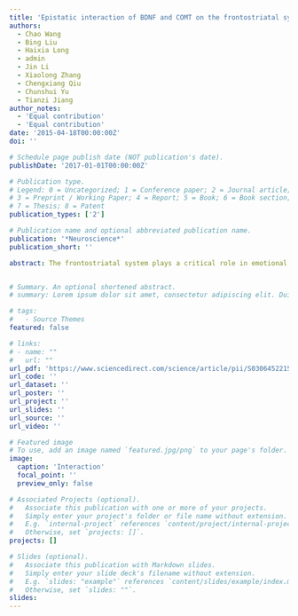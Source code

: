 ```yaml
---
title: 'Epistatic interaction of BDNF and COMT on the frontostriatal system'
authors:
  - Chao Wang
  - Bing Liu
  - Haixia Long
  - admin
  - Jin Li
  - Xiaolong Zhang
  - Chengxiang Qiu
  - Chunshui Yu
  - Tianzi Jiang
author_notes:
  - 'Equal contribution'
  - 'Equal contribution'
date: '2015-04-18T00:00:00Z'
doi: ''

# Schedule page publish date (NOT publication's date).
publishDate: '2017-01-01T00:00:00Z'

# Publication type.
# Legend: 0 = Uncategorized; 1 = Conference paper; 2 = Journal article;
# 3 = Preprint / Working Paper; 4 = Report; 5 = Book; 6 = Book section;
# 7 = Thesis; 8 = Patent
publication_types: ['2']

# Publication name and optional abbreviated publication name.
publication: '*Neuroscience*'
publication_short: ''

abstract: The frontostriatal system plays a critical role in emotional and cognitive control. Brain-derived neurotrophic factor (BDNF) influences the release of dopamine (DA) in the ventral striatum (VST), while catechol-O-methyltransferase (COMT) impacts DA availability in the prefrontal cortex (PFC). Behavioral studies have already shown a genetic interaction of BDNF Val66Met and COMT Val158Met, but the interaction on the DA-related neural circuit has not been previously studied. Here we show, using functional magnetic resonance imaging in a sample of healthy human subjects, that BDNF and COMT epistatically interacted on the functional connectivity between the bilateral VST and the anterior cingulate cortex. Specifically, BDNF Val66Met impacted the VST-PFC functional connectivity in an inverted U-shaped in COMT Met carriers, while COMT Val homozygotes displayed a U-shaped. These data may be helpful elucidating the mechanism of the interaction between BDNF and COMT on the cognitive functions that are based in the frontostriatal system.


# Summary. An optional shortened abstract.
# summary: Lorem ipsum dolor sit amet, consectetur adipiscing elit. Duis posuere tellus ac convallis placerat. Proin tincidunt magna sed ex sollicitudin condimentum.

# tags:
#   - Source Themes
featured: false

# links:
# - name: ""
#   url: ""
url_pdf: 'https://www.sciencedirect.com/science/article/pii/S0306452215003450'
url_code: ''
url_dataset: ''
url_poster: ''
url_project: ''
url_slides: ''
url_source: ''
url_video: ''

# Featured image
# To use, add an image named `featured.jpg/png` to your page's folder.
image:
  caption: 'Interaction'
  focal_point: ''
  preview_only: false

# Associated Projects (optional).
#   Associate this publication with one or more of your projects.
#   Simply enter your project's folder or file name without extension.
#   E.g. `internal-project` references `content/project/internal-project/index.md`.
#   Otherwise, set `projects: []`.
projects: []

# Slides (optional).
#   Associate this publication with Markdown slides.
#   Simply enter your slide deck's filename without extension.
#   E.g. `slides: "example"` references `content/slides/example/index.md`.
#   Otherwise, set `slides: ""`.
slides:
---
```

